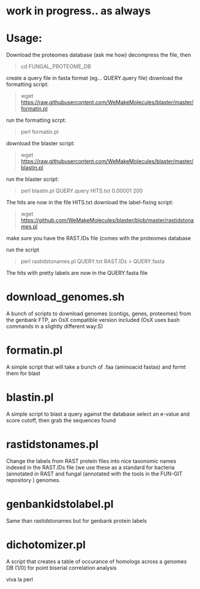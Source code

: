 # work in progress.. as always

# Usage:
Download the proteomes database (ask me how) decompress the file, then
>cd FUNGAL_PROTEOME_DB

create a query file in fasta format (eg... QUERY.query file)
download the formatting script:
>wget https://raw.githubusercontent.com/WeMakeMolecules/blaster/master/formatin.pl

run the formatting scrpt:
>perl formatin.pl 

download the blaster script:
>wget https://raw.githubusercontent.com/WeMakeMolecules/blaster/master/blastin.pl

run the blaster script:
>perl blastin.pl  QUERY.query HITS.txt 0.00001 200

The hits are now in the file HITS.txt
download the label-fixing script:
>wget https://github.com/WeMakeMolecules/blaster/blob/master/rastidstonames.pl

make sure you have the RAST.IDs file (comes with the proteomes database

run the script
>perl rastidstonames.pl QUERY.txt RAST.IDs > QUERY.fasta


The hits with pretty labels are now in the QUERY.fasta file



# download_genomes.sh
A bunch of scripts to download genomes (contigs, genes, proteomes) from the genbank FTP, an OsX compatible version included (OsX uses  bash commands in a slightly different way:S) 

# formatin.pl
A simple script that will take a bunch of .faa (aminoacid fastas) and formt them for blast

# blastin.pl
A simple script to blast a query against the database select an e-value and score cutoff, then grab the sequences found

# rastidstonames.pl
Change the labels from RAST protein files into nice taxonomic names indexed in the RAST.IDs file (we use these as a standard for bacteria (annotated in RAST and fungal (annotated with the tools in the FUN-GIT repository ) genomes.
# genbankidstolabel.pl
Same than rastidstonames but for genbank protein labels
# dichotomizer.pl
A script that creates a table of occurance of homologs across a genomes DB (1/0) for point biserial correlation analysis

viva la perl

